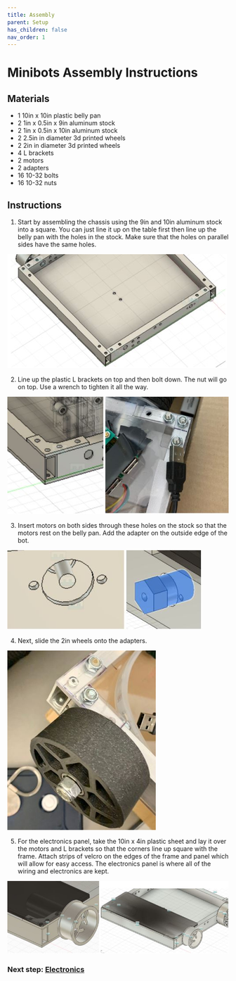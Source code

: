 ```yaml
---
title: Assembly
parent: Setup
has_children: false
nav_order: 1
---
```



# Minibots Assembly Instructions

## Materials 

- 1 10in x 10in plastic belly pan 
- 2 1in x 0.5in x 9in aluminum stock
- 2 1in x 0.5in x 10in aluminum stock
- 2 2.5in in diameter 3d printed wheels
- 2 2in in diameter 3d printed wheels
- 4 L brackets
- 2 motors
- 2 adapters 
- 16 10-32 bolts
- 16 10-32 nuts 

## Instructions

1) Start by assembling the chassis using the 9in and 10in aluminum stock into a square. 
You can just line it up on the table first then line up the belly pan with the holes in the stock. 
Make sure that the holes on parallel sides have the same holes. 


![Chassis](https://raw.githubusercontent.com/670Mustangs/minibots/master/images/chassis.JPG)


2) Line up the plastic L brackets on top and then bolt down. The nut will go on top. Use a wrench to tighten it all the way.


![L Brackets](https://raw.githubusercontent.com/670Mustangs/minibots/master/images/lbracket.JPG)


3) Insert motors on both sides through these holes 
on the stock so that the motors rest on the belly pan. Add the adapter on the outside edge of the bot. 


![Insert motors](https://raw.githubusercontent.com/670Mustangs/minibots/master/images/motorinsert.JPG)


4) Next, slide the 2in wheels onto the adapters.


![Wheels](https://github.com/670Mustangs/minibots/blob/master/images/2inwheel.JPG?raw=true)


5) For the electronics panel, take the 10in x 4in plastic sheet and 
lay it over the motors and L brackets so that the corners line up square with the frame.
Attach strips of velcro on the edges of the frame and panel which will allow for easy access. 
The electronics panel is where all of the wiring and electronics are kept.



![Electronics panel](https://github.com/670Mustangs/minibots/blob/master/images/panel.JPG?raw=true)



### Next step: [Electronics](https://670mustangs.github.io/minibots/ElectronicsSetup.html)










